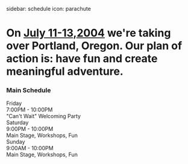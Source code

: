 sidebar: schedule
icon: parachute

# On [July 11-13,2004](/register) we're taking over Portland, Oregon. Our plan of action is: have fun and create meaningful adventure.
<div class="main-schedule-box">
	<h3>Main Schedule</h3>
	<div class="main-schedule-item">
		<div class="main-schedule-day">Friday</div>
		<div class="main-schedule-time">7:00PM - 10:00PM</div>
		<div class="main-schedule-descr">"Can't Wait" Welcoming Party</div>
	</div>
	<div class="main-schedule-item">
		<div class="main-schedule-day">Saturday</div>
		<div class="main-schedule-time">9:00PM - 10:00PM</div>
		<div class="main-schedule-descr">Main Stage, Workshops, Fun</div>
	</div>
	<div class="main-schedule-item">
		<div class="main-schedule-day">Sunday</div>
		<div class="main-schedule-time">9:00AM - 10:00PM</div>
		<div class="main-schedule-descr">Main Stage, Workshops, Fun</div>
	</div>
</div>

